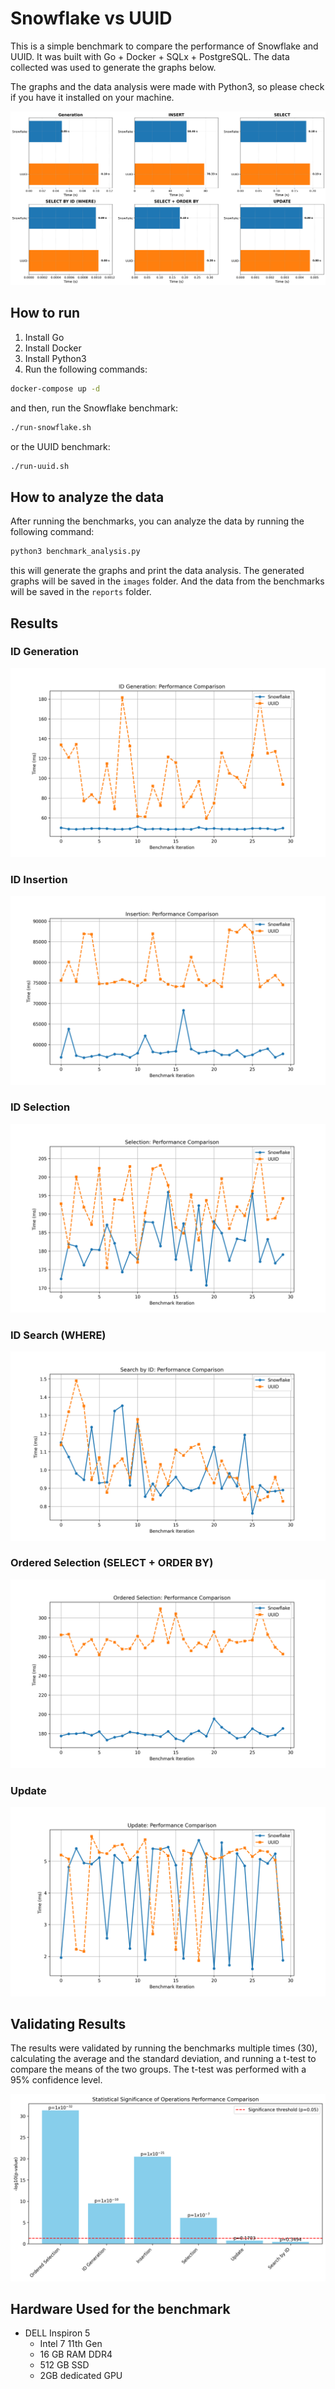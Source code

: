 # Snowflake vs UUID

This is a simple benchmark to compare the performance of Snowflake and UUID.
It was built with Go + Docker + SQLx + PostgreSQL. The data collected was used to generate the graphs below.

The graphs and the data analysis were made with Python3, so please check if you have it installed on your machine.

<img src="https://github.com/josethz00/snowflake-vs-uuid/blob/main/images/benchmark_comparison.png?raw=True" />

## How to run

1. Install Go
2. Install Docker
3. Install Python3
4. Run the following commands:

```bash
docker-compose up -d
```

and then, run the Snowflake benchmark:

```bash
./run-snowflake.sh
```

or the UUID benchmark:

```bash
./run-uuid.sh
```

## How to analyze the data

After running the benchmarks, you can analyze the data by running the following command:

```bash
python3 benchmark_analysis.py
```

this will generate the graphs and print the data analysis. The generated graphs will be saved in the `images` folder. And the data from the benchmarks will be saved in the `reports` folder.

## Results

### ID Generation

<img src="https://github.com/josethz00/snowflake-vs-uuid/blob/main/images/idgeneration.png?raw=True" />

### ID Insertion

<img src="https://github.com/josethz00/snowflake-vs-uuid/blob/main/images/insertion.png?raw=True" />

### ID Selection

<img src="https://github.com/josethz00/snowflake-vs-uuid/blob/main/images/selection.png?raw=True" />

### ID Search (WHERE)

<img src="https://github.com/josethz00/snowflake-vs-uuid/blob/main/images/search.png?raw=True" />

### Ordered Selection (SELECT + ORDER BY)

<img src="https://github.com/josethz00/snowflake-vs-uuid/blob/main/images/ordered_selection_improved.png?raw=True" />

### Update

<img src="https://github.com/josethz00/snowflake-vs-uuid/blob/main/images/update.png?raw=True" />

## Validating Results

The results were validated by running the benchmarks multiple times (30), calculating the average and the standard deviation, and running a t-test to compare the means of the two groups. The t-test was performed with a 95% confidence level.

<img src="https://github.com/josethz00/snowflake-vs-uuid/blob/main/images/statistical_significance.png?raw=True" />

## Hardware Used for the benchmark

- DELL Inspiron 5
  - Intel 7 11th Gen
  - 16 GB RAM DDR4
  - 512 GB SSD
  - 2GB dedicated GPU
